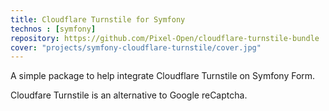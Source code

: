 ```yaml
---
title: Cloudflare Turnstile for Symfony
technos : [symfony]
repository: https://github.com/Pixel-Open/cloudflare-turnstile-bundle
cover: "projects/symfony-cloudflare-turnstile/cover.jpg"
---
```

A simple package to help integrate Cloudflare Turnstile on Symfony Form.

Cloudfare Turnstile is an alternative to Google reCaptcha.
<!-- break -->


